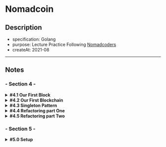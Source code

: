 # Nomadcoin

## Description

- specification: Golang
- purpose: Lecture Practice Following [Nomadcoders](https://nomadcoders.co/)
- createAt: 2021-08

---

## Notes

### - Section 4 -

<details>
  <summary>
    <b>#4.1 Our First Block</b>
  </summary>
  <p>

### Summary

- What is one-way-function
- What is hash
- Generate genesis block with SHA256
  </p>
</details>

<details>
  <summary>
    <b>#4.2 Our First Blockchain</b>
  </summary>
  <p>

### Summary

- Make blocks as chain
- Genarate blocks through functions
  </p>
</details>

<details>
  <summary>
    <b>#4.3 Singleton Pattern</b>
  </summary>
  <p>

### Summary

- Refactoring to separated module
- What is singleton pattern
  </p>
</details>

<details>
  <summary>
    <b>#4.4 Refactoring part One</b>
  </summary>
  <p>

### Summary

- What is [sync.Once.Do](https://pkg.go.dev/sync@go1.16.7#Once.Do)
- Reactor codes to apply singleton pattern
  </p>
  </details>

    <details>
      <summary>
        <b>#4.5 Refactoring part Two</b>
      </summary>
      <p>

### Summary

- Continuing refactoring
    </p>
  </details>

### - Section 5 -

  <details>
    <summary>
      <b>#5.0 Setup</b>
    </summary>
    <p>

### Summary

- Basic Setting for web server
    </p>
  </details>
